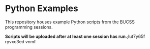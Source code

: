 # Python Examples
This repository houses example Python scripts from the BUCSS programming sessions.

**Scripts will be uploaded after at least one session has run.**;lut7y65f ryvxc3ed vnmf
